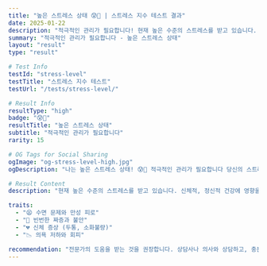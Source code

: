 ```yaml
---
title: "높은 스트레스 상태 😰🚨 | 스트레스 지수 테스트 결과"
date: 2025-01-22
description: "적극적인 관리가 필요합니다! 현재 높은 수준의 스트레스를 받고 있습니다. 신체적, 정신적 건강에 영향을 줄 수 있으니 적극적인 관리가 필요합니다. 일상생활에 지장이 생기기 시작한 상태예요...."
summary: "적극적인 관리가 필요합니다 - 높은 스트레스 상태"
layout: "result"
type: "result"

# Test Info
testId: "stress-level"
testTitle: "스트레스 지수 테스트"
testUrl: "/tests/stress-level/"

# Result Info
resultType: "high"
badge: "😰🚨"
resultTitle: "높은 스트레스 상태"
subtitle: "적극적인 관리가 필요합니다"
rarity: 15

# OG Tags for Social Sharing
ogImage: "og-stress-level-high.jpg"
ogDescription: "나는 높은 스트레스 상태! 😰🚨 적극적인 관리가 필요합니다 당신의 스트레스 지수 테스트 결과는?"

# Result Content
description: "현재 높은 수준의 스트레스를 받고 있습니다. 신체적, 정신적 건강에 영향을 줄 수 있으니 적극적인 관리가 필요합니다. 일상생활에 지장이 생기기 시작한 상태예요."

traits:
  - "😫 수면 문제와 만성 피로"
  - "😤 빈번한 짜증과 불안"
  - "💔 신체 증상 (두통, 소화불량)"
  - "📉 의욕 저하와 회피"

recommendation: "전문가의 도움을 받는 것을 권장합니다. 상담사나 의사와 상담하고, 충분한 휴식을 취하세요. 작은 것부터 시작해서 스트레스 요인을 줄여나가세요. 운동과 명상이 큰 도움이 됩니다."
---
```

